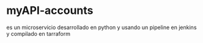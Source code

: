 # myAPI-accounts
es un microservicio desarrollado en python y usando un pipeline en jenkins y compilado en tarraform
